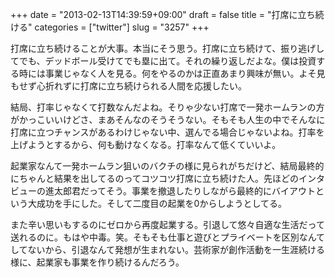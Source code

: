 +++
date = "2013-02-13T14:39:59+09:00"
draft = false
title = "打席に立ち続ける"
categories = ["twitter"]
slug = "3257"
+++

打席に立ち続けることが大事。本当にそう思う。打席に立ち続けて、振り逃げしてでも、デッドボール受けてでも塁に出て。それの繰り返しだよな。僕は投資する時には事業じゃなく人を見る。何をやるのかは正直あまり興味が無い。よそ見もせず心折れずに打席に立ち続けられる人間を応援したい。

結局、打率じゃなくて打数なんだよね。そりゃ少ない打席で一発ホームランの方がかっこいいけどさ、まあそんなのそうそうない。そもそも人生の中でそんなに打席に立つチャンスがあるわけじゃない中、選んでる場合じゃないよね。打率を上げようとするから、何も動けなくなる。打率なんて低くていいよ。

起業家なんて一発ホームラン狙いのバクチの様に見られがちだけど、結局最終的にちゃんと結果を出してるのってコツコツ打席に立ち続けた人。先ほどのインタビューの進太郎君だってそう。事業を撤退したりしながら最終的にバイアウトという大成功を手にした。そして二度目の起業を0からしようとしてる。

また辛い思いもするのにゼロから再度起業する。引退して悠々自適な生活だって送れるのに。もはや中毒。笑。そもそも仕事と遊びとプライベートを区別なんてしてないから、引退なんて発想が生まれない。芸術家が創作活動を一生涯続ける様に、起業家も事業を作り続けるんだろう。
